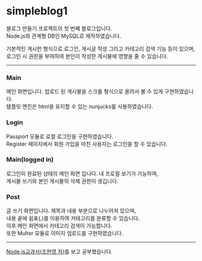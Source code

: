 # simpleblog1

블로그 만들기 프로젝트의 첫 번째 블로그입니다.</br>
Node.js와 관계형 DB인 MySQL로 제작하였습니다.


기본적인 게시판 형식으로 로그인, 게시글 작성 그리고 카테고리 검색 기능 등이 있으며,</br>
로그인 시 권한을 부여하여 본인이 작성한 게시물에 영향을 줄 수 있습니다.

---

### Main
메인 화면입니다. 업로드 된 게시물을 스크롤 형식으로 올려서 볼 수 있게 구현하였습니다.</br>
템플릿 엔진은 html을 유지할 수 있는 nunjucks를 사용하였습니다.

### Login
Passport 모듈로 로컬 로그인을 구현하였습니다.</br>
Register 페이지에서 회원 가입을 마친 사용자는 로그인을 할 수 있습니다.

### Main(logged in)
로그인이 완료된 상태의 메인 화면 입니다. 내 프로필 보기가 가능하며,</br>
게시물 쓰기와 본인 게시물의 삭제 권한이 생깁니다.

### Post
글 쓰기 화면입니다. 제목과 내용 부분으로 나누어져 있으며,</br>
내용 끝에 쉼표(,)를 이용하여 카테고리를 분류할 수 있습니다.</br>
이후 메인 화면에서 카테고리 검색이 가능합니다.</br>
또한 Multer 모듈로 이미지 업로드를 구현하였습니다.

---

[Node.js교과서(조현영 저)](https://www.zerocho.com/books)를 보고 공부했습니다.
